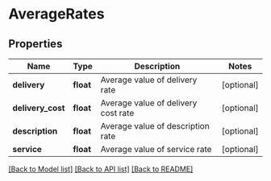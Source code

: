 # AverageRates

## Properties
Name | Type | Description | Notes
------------ | ------------- | ------------- | -------------
**delivery** | **float** | Average value of delivery rate | [optional] 
**delivery_cost** | **float** | Average value of delivery cost rate | [optional] 
**description** | **float** | Average value of description rate | [optional] 
**service** | **float** | Average value of service rate | [optional] 

[[Back to Model list]](../README.md#documentation-for-models) [[Back to API list]](../README.md#documentation-for-api-endpoints) [[Back to README]](../README.md)


